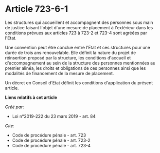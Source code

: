 # Article 723-6-1

Les structures qui accueillent et accompagnent des personnes sous main de justice faisant l'objet d'une mesure de placement à
l'extérieur dans les conditions prévues aux articles 723 à 723-2 et 723-4 sont agréées par l'Etat. 

Une convention peut être conclue entre l'Etat et ces structures pour une durée de trois ans renouvelable. Elle définit la
nature du projet de réinsertion proposé par la structure, les conditions d'accueil et d'accompagnement au sein de la
structure des personnes mentionnées au premier alinéa, les droits et obligations de ces personnes ainsi que les modalités de
financement de la mesure de placement. 

Un décret en Conseil d'Etat définit les conditions d'application du présent article.

**Liens relatifs à cet article**

_Créé par_:

  - Loi n°2019-222 du 23 mars 2019 - art. 84

_Cite_:

  - Code de procédure pénale - art. 723
  - Code de procédure pénale - art. 723-2
  - Code de procédure pénale - art. 723-4
